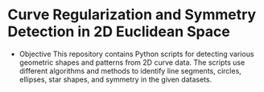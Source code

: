 # Curve Regularization and Symmetry Detection in 2D Euclidean Space
- Objective
  This repository contains Python scripts for detecting various geometric shapes and patterns from 2D curve data. The scripts use different algorithms and methods to identify line segments, circles, ellipses, star shapes, and symmetry in the given datasets. 
